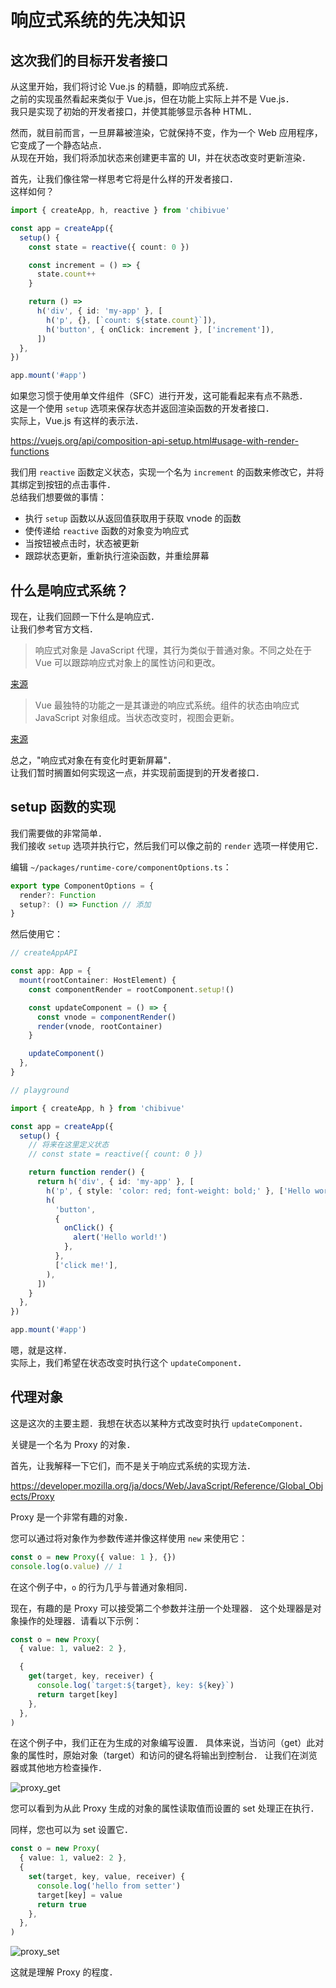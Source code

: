 # 响应式系统的先决知识

## 这次我们的目标开发者接口

从这里开始，我们将讨论 Vue.js 的精髓，即响应式系统．  
之前的实现虽然看起来类似于 Vue.js，但在功能上实际上并不是 Vue.js．  
我只是实现了初始的开发者接口，并使其能够显示各种 HTML．

然而，就目前而言，一旦屏幕被渲染，它就保持不变，作为一个 Web 应用程序，它变成了一个静态站点．  
从现在开始，我们将添加状态来创建更丰富的 UI，并在状态改变时更新渲染．

首先，让我们像往常一样思考它将是什么样的开发者接口．  
这样如何？

```ts
import { createApp, h, reactive } from 'chibivue'

const app = createApp({
  setup() {
    const state = reactive({ count: 0 })

    const increment = () => {
      state.count++
    }

    return () =>
      h('div', { id: 'my-app' }, [
        h('p', {}, [`count: ${state.count}`]),
        h('button', { onClick: increment }, ['increment']),
      ])
  },
})

app.mount('#app')
```

如果您习惯于使用单文件组件（SFC）进行开发，这可能看起来有点不熟悉．  
这是一个使用 `setup` 选项来保存状态并返回渲染函数的开发者接口．  
实际上，Vue.js 有这样的表示法．

https://vuejs.org/api/composition-api-setup.html#usage-with-render-functions

我们用 `reactive` 函数定义状态，实现一个名为 `increment` 的函数来修改它，并将其绑定到按钮的点击事件．  
总结我们想要做的事情：

- 执行 `setup` 函数以从返回值获取用于获取 vnode 的函数
- 使传递给 `reactive` 函数的对象变为响应式
- 当按钮被点击时，状态被更新
- 跟踪状态更新，重新执行渲染函数，并重绘屏幕

## 什么是响应式系统？

现在，让我们回顾一下什么是响应式．  
让我们参考官方文档．

> 响应式对象是 JavaScript 代理，其行为类似于普通对象。不同之处在于 Vue 可以跟踪响应式对象上的属性访问和更改。

[来源](https://v3.vuejs.org/guide/reactivity-fundamentals.html)

> Vue 最独特的功能之一是其谦逊的响应式系统。组件的状态由响应式 JavaScript 对象组成。当状态改变时，视图会更新。

[来源](https://v3.vuejs.org/guide/reactivity-in-depth.html)

总之，"响应式对象在有变化时更新屏幕"．  
让我们暂时搁置如何实现这一点，并实现前面提到的开发者接口．

## setup 函数的实现

我们需要做的非常简单．  
我们接收 `setup` 选项并执行它，然后我们可以像之前的 `render` 选项一样使用它．

编辑 `~/packages/runtime-core/componentOptions.ts`：

```ts
export type ComponentOptions = {
  render?: Function
  setup?: () => Function // 添加
}
```

然后使用它：

```ts
// createAppAPI

const app: App = {
  mount(rootContainer: HostElement) {
    const componentRender = rootComponent.setup!()

    const updateComponent = () => {
      const vnode = componentRender()
      render(vnode, rootContainer)
    }

    updateComponent()
  },
}
```

```ts
// playground

import { createApp, h } from 'chibivue'

const app = createApp({
  setup() {
    // 将来在这里定义状态
    // const state = reactive({ count: 0 })

    return function render() {
      return h('div', { id: 'my-app' }, [
        h('p', { style: 'color: red; font-weight: bold;' }, ['Hello world.']),
        h(
          'button',
          {
            onClick() {
              alert('Hello world!')
            },
          },
          ['click me!'],
        ),
      ])
    }
  },
})

app.mount('#app')
```

嗯，就是这样．  
实际上，我们希望在状态改变时执行这个 `updateComponent`．

## 代理对象

这是这次的主要主题．我想在状态以某种方式改变时执行 `updateComponent`．

关键是一个名为 Proxy 的对象．

首先，让我解释一下它们，而不是关于响应式系统的实现方法．

https://developer.mozilla.org/ja/docs/Web/JavaScript/Reference/Global_Objects/Proxy

Proxy 是一个非常有趣的对象．

您可以通过将对象作为参数传递并像这样使用 `new` 来使用它：

```ts
const o = new Proxy({ value: 1 }, {})
console.log(o.value) // 1
```

在这个例子中，`o` 的行为几乎与普通对象相同．

现在，有趣的是 Proxy 可以接受第二个参数并注册一个处理器．
这个处理器是对象操作的处理器．请看以下示例：

```ts
const o = new Proxy(
  { value: 1, value2: 2 },

  {
    get(target, key, receiver) {
      console.log(`target:${target}, key: ${key}`)
      return target[key]
    },
  },
)
```

在这个例子中，我们正在为生成的对象编写设置．
具体来说，当访问（get）此对象的属性时，原始对象（target）和访问的键名将输出到控制台．
让我们在浏览器或其他地方检查操作．

![proxy_get](https://raw.githubusercontent.com/chibivue-land/chibivue/main/book/images/proxy_get.png)

您可以看到为从此 Proxy 生成的对象的属性读取值而设置的 set 处理正在执行．

同样，您也可以为 set 设置它．

```ts
const o = new Proxy(
  { value: 1, value2: 2 },
  {
    set(target, key, value, receiver) {
      console.log('hello from setter')
      target[key] = value
      return true
    },
  },
)
```

![proxy_set](https://raw.githubusercontent.com/chibivue-land/chibivue/main/book/images/proxy_set.png)

这就是理解 Proxy 的程度．
